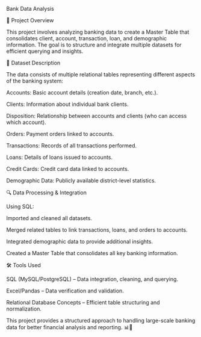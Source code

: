 Bank Data Analysis

📌 Project Overview

This project involves analyzing banking data to create a Master Table that consolidates client, account, transaction, loan, and demographic information. The goal is to structure and integrate multiple datasets for efficient querying and insights.

📂 Dataset Description

The data consists of multiple relational tables representing different aspects of the banking system:

Accounts: Basic account details (creation date, branch, etc.).

Clients: Information about individual bank clients.

Disposition: Relationship between accounts and clients (who can access which account).

Orders: Payment orders linked to accounts.

Transactions: Records of all transactions performed.

Loans: Details of loans issued to accounts.

Credit Cards: Credit card data linked to accounts.

Demographic Data: Publicly available district-level statistics.

🔍 Data Processing & Integration

Using SQL:

Imported and cleaned all datasets.

Merged related tables to link transactions, loans, and orders to accounts.

Integrated demographic data to provide additional insights.

Created a Master Table that consolidates all key banking information.

🛠️ Tools Used

SQL (MySQL/PostgreSQL) – Data integration, cleaning, and querying.

Excel/Pandas – Data verification and validation.

Relational Database Concepts – Efficient table structuring and normalization.

This project provides a structured approach to handling large-scale banking data for better financial analysis and reporting. 📊🚀
